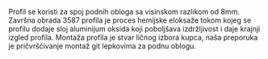 Profil se koristi za spoj podnih obloga sa visinskom razlikom od 8mm.
Završna obrada 3587 profila je proces hemijske eloksaže tokom kojeg se profilu dodaje sloj aluminijum oksida koji poboljšava izdržljivost i daje krajnji izgled profila.
Montaža profila je stvar ličnog izbora kupca, naša preporuka je pričvršćivanje montaž git lepkovima za podnu oblogu.